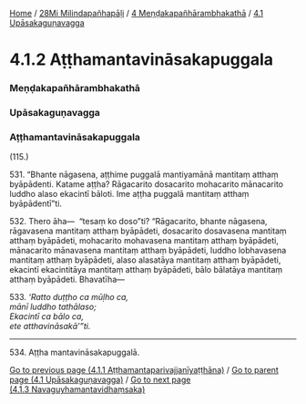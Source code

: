 
[Home](/) / [28Mi Milindapañhapāḷi](../../../28Mi.md) / [4 Meṇḍakapañhārambhakathā](../../4.md) / [4.1 Upāsakaguṇavagga](../4.1.md)

# 4.1.2 Aṭṭhamantavināsakapuggala

### Meṇḍakapañhārambhakathā

### Upāsakaguṇavagga

### Aṭṭhamantavināsakapuggala

(115.)

531\. “Bhante nāgasena, aṭṭhime puggalā mantiyamānā mantitaṃ atthaṃ byāpādenti. Katame aṭṭha? Rāgacarito dosacarito mohacarito mānacarito luddho alaso ekacintī bāloti. Ime aṭṭha puggalā mantitaṃ atthaṃ byāpādentī”ti.

532\. Thero āha—  “tesaṃ ko doso”ti? “Rāgacarito, bhante nāgasena, rāgavasena mantitaṃ atthaṃ byāpādeti, dosacarito dosavasena mantitaṃ atthaṃ byāpādeti, mohacarito mohavasena mantitaṃ atthaṃ byāpādeti, mānacarito mānavasena mantitaṃ atthaṃ byāpādeti, luddho lobhavasena mantitaṃ atthaṃ byāpādeti, alaso alasatāya mantitaṃ atthaṃ byāpādeti, ekacintī ekacintitāya mantitaṃ atthaṃ byāpādeti, bālo bālatāya mantitaṃ atthaṃ byāpādeti. Bhavatīha—

533\. _‘Ratto duṭṭho ca mūḷho ca,_  
_mānī luddho tathālaso;_  
_Ekacintī ca bālo ca,_  
_ete atthavināsakā’”ti._  


---

534\. Aṭṭha mantavināsakapuggalā.



[Go to previous page (4.1.1 Aṭṭhamantaparivajjanīyaṭṭhāna)](4.1.1.md) / [Go to parent page (4.1 Upāsakaguṇavagga)](../4.1.md) / [Go to next page (4.1.3 Navaguyhamantavidhaṃsaka)](4.1.3.md)



